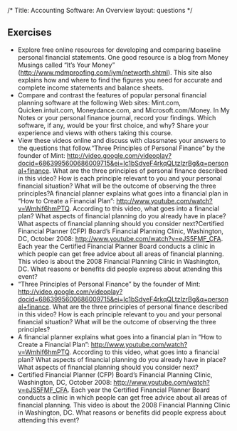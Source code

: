 /*
Title: Accounting Software: An Overview
layout: questions
*/

## Exercises

- Explore free online resources for developing and comparing baseline personal financial statements. One good resource is a blog from Money Musings called “It’s Your Money” (http://www.mdmproofing.com/iym/networth.shtml). This site also explains how and where to find the figures you need for accurate and complete income statements and balance sheets.
- Compare and contrast the features of popular personal financial planning software at the following Web sites: Mint.com, Quicken.intuit.com, Moneydance.com, and Microsoft.com/Money. In My Notes or your personal finance journal, record your findings. Which software, if any, would be your first choice, and why? Share your experience and views with others taking this course.
- View these videos online and discuss with classmates your answers to the questions that follow.“Three Principles of Personal Finance” by the founder of Mint: http://video.google.com/videoplay?docid=6863995600686009715&ei=Ic1bSdyeF4rkqQLtzIzrBg&q=personal+finance. What are the three principles of personal finance described in this video? How is each principle relevant to you and your personal financial situation? What will be the outcome of observing the three principles?A financial planner explains what goes into a financial plan in “How to Create a Financial Plan”: http://www.youtube.com/watch?v=Wmhif6hmPTQ. According to this video, what goes into a financial plan? What aspects of financial planning do you already have in place? What aspects of financial planning should you consider next?Certified Financial Planner (CFP) Board’s Financial Planning Clinic, Washington, DC, October 2008: http://www.youtube.com/watch?v=eJS5FMF_CFA. Each year the Certified Financial Planner Board conducts a clinic in which people can get free advice about all areas of financial planning. This video is about the 2008 Financial Planning Clinic in Washington, DC. What reasons or benefits did people express about attending this event?
- “Three Principles of Personal Finance” by the founder of Mint: http://video.google.com/videoplay?docid=6863995600686009715&ei=Ic1bSdyeF4rkqQLtzIzrBg&q=personal+finance. What are the three principles of personal finance described in this video? How is each principle relevant to you and your personal financial situation? What will be the outcome of observing the three principles?
- A financial planner explains what goes into a financial plan in “How to Create a Financial Plan”: http://www.youtube.com/watch?v=Wmhif6hmPTQ. According to this video, what goes into a financial plan? What aspects of financial planning do you already have in place? What aspects of financial planning should you consider next?
- Certified Financial Planner (CFP) Board’s Financial Planning Clinic, Washington, DC, October 2008: http://www.youtube.com/watch?v=eJS5FMF_CFA. Each year the Certified Financial Planner Board conducts a clinic in which people can get free advice about all areas of financial planning. This video is about the 2008 Financial Planning Clinic in Washington, DC. What reasons or benefits did people express about attending this event?

